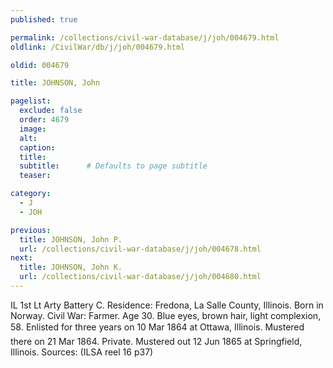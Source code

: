 ```yaml
---
published: true

permalink: /collections/civil-war-database/j/joh/004679.html
oldlink: /CivilWar/db/j/joh/004679.html

oldid: 004679

title: JOHNSON, John

pagelist:
  exclude: false
  order: 4679
  image: 
  alt:
  caption:
  title:
  subtitle:      # Defaults to page subtitle
  teaser:

category: 
  - J 
  - JOH

previous:
  title: JOHNSON, John P.
  url: /collections/civil-war-database/j/joh/004678.html  
next:
  title: JOHNSON, John K.
  url: /collections/civil-war-database/j/joh/004680.html   
---
```

IL 1st Lt Arty Battery C. Residence: Fredona, La Salle County, Illinois. Born in Norway. Civil War: Farmer. Age 30. Blue eyes, brown hair, light complexion, 5&#146;8&#148;. Enlisted for three years on 10 Mar 1864 at Ottawa, Illinois. Mustered there on 21 Mar 1864. Private. Mustered out 12 Jun 1865 at Springfield, Illinois. Sources: (ILSA reel 16 p37)